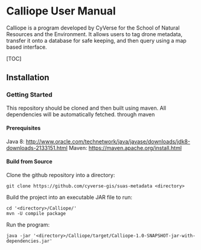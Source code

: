 # Calliope User Manual

Calliope is a program developed by CyVerse for the School of Natural Resources and the Environment. It allows users to tag drone metadata, transfer it onto a database for safe keeping, and then query using a map based interface.

[TOC]

## Installation

### Getting Started
This repository should be cloned and then built using maven. All dependencies will be automatically fetched. through maven 

#### Prerequisites
Java 8:
http://www.oracle.com/technetwork/java/javase/downloads/jdk8-downloads-2133151.html
Maven:
https://maven.apache.org/install.html

#### Build from Source
Clone the github repository into a directory:
```shell
git clone https://github.com/cyverse-gis/suas-metadata <directory>
```
Build the project into an executable JAR file to run:
```shell
cd '<directory>/Calliope/'
mvn -U compile package
```
Run the program:
```shell
java -jar '<directory>/Calliope/target/Calliope-1.0-SNAPSHOT-jar-with-dependencies.jar'
```